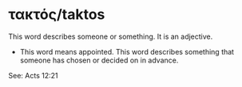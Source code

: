 # τακτός/taktos
This word describes someone or something. It is an adjective.
* This word means appointed. This word describes something that someone has chosen or decided on in advance.

See: Acts 12:21
